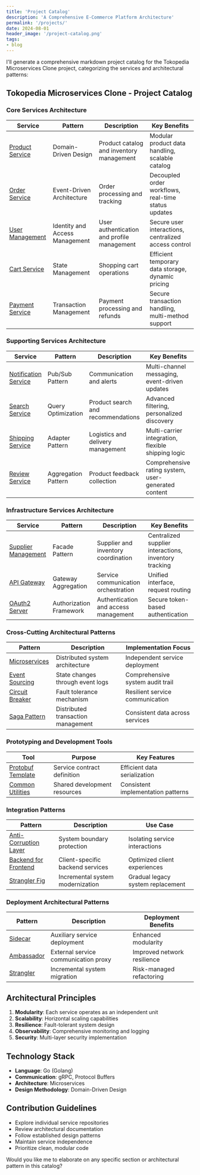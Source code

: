 ```yaml
---
title: 'Project Catalog'
description: 'A Comprehensive E-Commerce Platform Architecture'
permalink: '/projects/'
date: 2024-08-01
header_image: '/project-catalog.png'
tags:
- blog
---
```


I'll generate a comprehensive markdown project catalog for the Tokopedia Microservices Clone project, categorizing the services and architectural patterns:

## Tokopedia Microservices Clone - Project Catalog

### Core Services Architecture

| Service | Pattern | Description | Key Benefits |
|---------|---------|-------------|--------------|
| [Product Service](/services/product-service.md) | Domain-Driven Design | Product catalog and inventory management | Modular product data handling, scalable catalog |
| [Order Service](/services/order-service.md) | Event-Driven Architecture | Order processing and tracking | Decoupled order workflows, real-time status updates |
| [User Management](/services/user-management.md) | Identity and Access Management | User authentication and profile management | Secure user interactions, centralized access control |
| [Cart Service](/services/cart-service.md) | State Management | Shopping cart operations | Efficient temporary data storage, dynamic pricing |
| [Payment Service](/services/payment-service.md) | Transaction Management | Payment processing and refunds | Secure transaction handling, multi-method support |

### Supporting Services Architecture

| Service | Pattern | Description | Key Benefits |
|---------|---------|-------------|--------------|
| [Notification Service](/services/notification-service.md) | Pub/Sub Pattern | Communication and alerts | Multi-channel messaging, event-driven updates |
| [Search Service](/services/search-service.md) | Query Optimization | Product search and recommendations | Advanced filtering, personalized discovery |
| [Shipping Service](/services/shipping-service.md) | Adapter Pattern | Logistics and delivery management | Multi-carrier integration, flexible shipping logic |
| [Review Service](/services/review-service.md) | Aggregation Pattern | Product feedback collection | Comprehensive rating system, user-generated content |

### Infrastructure Services Architecture

| Service | Pattern | Description | Key Benefits |
|---------|---------|-------------|--------------|
| [Supplier Management](/services/supplier-management.md) | Facade Pattern | Supplier and inventory coordination | Centralized supplier interactions, inventory tracking |
| [API Gateway](/services/api-gateway.md) | Gateway Aggregation | Service communication orchestration | Unified interface, request routing |
| [OAuth2 Server](/services/oauth-server.md) | Authorization Framework | Authentication and access management | Secure token-based authentication |

### Cross-Cutting Architectural Patterns

| Pattern | Description | Implementation Focus |
|---------|-------------|----------------------|
| [Microservices](/patterns/microservices.md) | Distributed system architecture | Independent service deployment |
| [Event Sourcing](/patterns/event-sourcing.md) | State changes through event logs | Comprehensive system audit trail |
| [Circuit Breaker](/patterns/circuit-breaker.md) | Fault tolerance mechanism | Resilient service communication |
| [Saga Pattern](/patterns/saga-pattern.md) | Distributed transaction management | Consistent data across services |

### Prototyping and Development Tools

| Tool | Purpose | Key Features |
|------|---------|--------------|
| [Protobuf Template](/tools/protobuf-template.md) | Service contract definition | Efficient data serialization |
| [Common Utilities](/tools/common-utilities.md) | Shared development resources | Consistent implementation patterns |

### Integration Patterns

| Pattern | Description | Use Case |
|---------|-------------|----------|
| [Anti-Corruption Layer](/patterns/anti-corruption-layer.md) | System boundary protection | Isolating service interactions |
| [Backend for Frontend](/patterns/backend-for-frontend.md) | Client-specific backend services | Optimized client experiences |
| [Strangler Fig](/patterns/strangler-fig.md) | Incremental system modernization | Gradual legacy system replacement |

### Deployment Architectural Patterns

| Pattern | Description | Deployment Benefits |
|---------|-------------|---------------------|
| [Sidecar](/patterns/sidecar.md) | Auxiliary service deployment | Enhanced modularity |
| [Ambassador](/patterns/ambassador.md) | External service communication proxy | Improved network resilience |
| [Strangler](/patterns/strangler.md) | Incremental system migration | Risk-managed refactoring |

## Architectural Principles

1. **Modularity**: Each service operates as an independent unit
2. **Scalability**: Horizontal scaling capabilities
3. **Resilience**: Fault-tolerant system design
4. **Observability**: Comprehensive monitoring and logging
5. **Security**: Multi-layer security implementation

## Technology Stack

- **Language**: Go (Golang)
- **Communication**: gRPC, Protocol Buffers
- **Architecture**: Microservices
- **Design Methodology**: Domain-Driven Design

## Contribution Guidelines

- Explore individual service repositories
- Review architectural documentation
- Follow established design patterns
- Maintain service independence
- Prioritize clean, modular code

Would you like me to elaborate on any specific section or architectural pattern in this catalog?